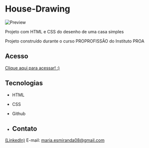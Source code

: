 # House-Drawing
![Preview](https://github.com/MaduSales/House-Drawing/assets/166547195/7f116ab4-3538-405f-b7a7-306a2bcae042)

Projeto com HTML e CSS do desenho de uma casa simples

Projeto construído durante o curso PROPROFISSÃO do Instituto PROA


## Acesso

[Clique aqui para acessar! :)](https://madusales.github.io/House-Drawing/)

## Tecnologias
- HTML
- CSS
- Github

- ## Contato
[(LinkedIn)](www.linkedin.com/in/maria-eduarda-de-sales-78a04221b)
E-mail: maria.esmiranda08@gmail.com

